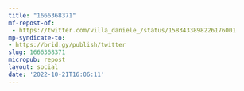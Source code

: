 ```yaml
---
title: "1666368371"
mf-repost-of:
 - https://twitter.com/villa_daniele_/status/1583433898226176001
mp-syndicate-to:
- https://brid.gy/publish/twitter
slug: 1666368371
micropub: repost
layout: social
date: '2022-10-21T16:06:11'
---
```

